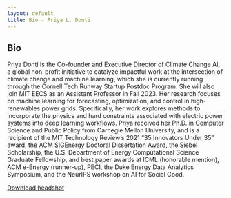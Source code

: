 ```yaml
---
layout: default
title: Bio - Priya L. Donti
---
```


## Bio

Priya Donti is the Co-founder and Executive Director of Climate Change AI, a global non-profit initiative to catalyze impactful work at the intersection of climate change and machine learning, which she is currently running through the Cornell Tech Runway Startup Postdoc Program. She will also join MIT EECS as an Assistant Professor in Fall 2023. Her research focuses on machine learning for forecasting, optimization, and control in high-renewables power grids. Specifically, her work explores methods to incorporate the physics and hard constraints associated with electric power systems into deep learning workflows. Priya received her Ph.D. in Computer Science and Public Policy from Carnegie Mellon University, and is a recipient of the MIT Technology Review’s 2021 “35 Innovators Under 35” award, the ACM SIGEnergy Doctoral Dissertation Award, the Siebel Scholarship, the U.S. Department of Energy Computational Science Graduate Fellowship, and best paper awards at ICML (honorable mention), ACM e-Energy (runner-up), PECI, the Duke Energy Data Analytics Symposium, and the NeurIPS workshop on AI for Social Good.

<a href="/img/priyadonti.jpg" download>Download headshot</a>
